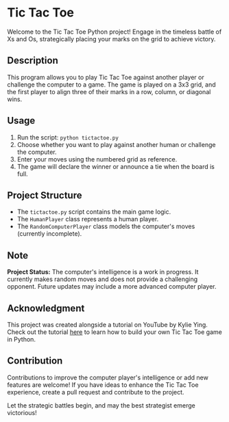 # Tic Tac Toe

Welcome to the Tic Tac Toe Python project! Engage in the timeless battle of Xs and Os, strategically placing your marks on the grid to achieve victory.

## Description

This program allows you to play Tic Tac Toe against another player or challenge the computer to a game. The game is played on a 3x3 grid, and the first player to align three of their marks in a row, column, or diagonal wins.

## Usage

1. Run the script: `python tictactoe.py`
2. Choose whether you want to play against another human or challenge the computer.
3. Enter your moves using the numbered grid as reference.
4. The game will declare the winner or announce a tie when the board is full.

## Project Structure

- The `tictactoe.py` script contains the main game logic.
- The `HumanPlayer` class represents a human player.
- The `RandomComputerPlayer` class models the computer's moves (currently incomplete).

## Note

**Project Status:** The computer's intelligence is a work in progress. It currently makes random moves and does not provide a challenging opponent. Future updates may include a more advanced computer player.

## Acknowledgment

This project was created alongside a tutorial on YouTube by Kylie Ying. Check out the tutorial [here](https://youtu.be/8ext9G7xspg) to learn how to build your own Tic Tac Toe game in Python.

## Contribution

Contributions to improve the computer player's intelligence or add new features are welcome! If you have ideas to enhance the Tic Tac Toe experience, create a pull request and contribute to the project.

Let the strategic battles begin, and may the best strategist emerge victorious!